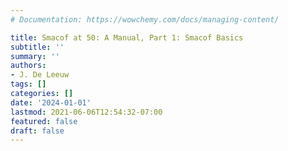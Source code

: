 ```yaml
---
# Documentation: https://wowchemy.com/docs/managing-content/

title: Smacof at 50: A Manual, Part 1: Smacof Basics
subtitle: ''
summary: ''
authors:
- J. De Leeuw
tags: []
categories: []
date: '2024-01-01'
lastmod: 2021-06-06T12:54:32-07:00
featured: false
draft: false
---
```


